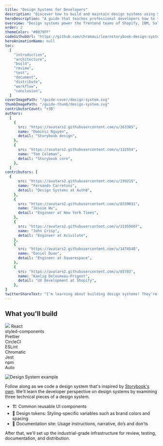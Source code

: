 ```yaml
---
title: "Design Systems for Developers"
description: "Discover how to build and maintain design systems using Storybook."
heroDescription: "A guide that teaches professional developers how to transform component libraries into design systems and set up the production infrastructure used by leading frontend teams."
overview: "Design systems power the frontend teams of Shopify, IBM, Salesforce, Airbnb, Twitter,  and many more. This guide for professional developers examines how the smartest teams engineer design systems at scale and why they use the tools they use. We'll walk through setting up core services, libraries, and workflows to develop a design system from scratch."
order: 2
themeColor: "#0079FF"
codeGithubUrl: "https://github.com/chromaui/learnstorybook-design-system"
heroAnimationName: null
toc:
  [
    "introduction",
    "architecture",
    "build",
    "review",
    "test",
    "document",
    "distribute",
    "workflow",
    "conclusion",
  ]
coverImagePath: "/guide-cover/design-system.svg"
thumbImagePath: "/guide-thumb/design-system.svg"
contributorCount: "+38"
authors:
  [
    {
      src: "https://avatars2.githubusercontent.com/u/263385",
      name: "Dominic Nguyen",
      detail: "Storybook design",
    },
    {
      src: "https://avatars2.githubusercontent.com/u/132554",
      name: "Tom Coleman",
      detail: "Storybook core",
    },
  ]
contributors: [
  {
      src: "https://avatars2.githubusercontent.com/u/239215",
      name: "Fernando Carretoni",
      detail: "Design Systems at Auth0",
    },
    {
      src: "https://avatars2.githubusercontent.com/u/8339031",
      name: "Jessie Wu",
      detail: "Engineer at New York Times",
    },
    {
      src: "https://avatars2.githubusercontent.com/u/21959607",
      name: "John Crisp",
      detail: "Engineer at Acivilate",
    },
    {
      src: "https://avatars2.githubusercontent.com/u/1474548",
      name: "Daniel Duan",
      detail: "Engineer at Squarespace",
    },
    {
      src: "https://avatars2.githubusercontent.com/u/85783",
      name: "Kaelig Deloumeau-Prigent",
      detail: "UX Development at Shopify",
    },
]
twitterShareText: "I’m learning about building design systems! They're great for scaling frontend code on large teams."
---
```


<h2>What you'll build</h2>

<div class="badge-box">
  <div class="badge">
    <img src="/frameworks/logo-react.svg"> React
  </div>
  <div class="badge">
    styled-components
  </div>
  <div class="badge">
    Prettier
  </div>
  <div class="badge">
    CircleCI
  </div>
  <div class="badge">
    ESLint
  </div>
  <div class="badge">
    Chromatic
  </div>
  <div class="badge">
    Jest
  </div>
  <div class="badge">
    npm
  </div>
  <div class="badge">
    Auto
  </div>
</div>

![Design System example](/design-systems-for-developers/design-system-overview.jpg)

Follow along as we code a design system that's inspired by [Storybook's own](https://medium.com/storybookjs/introducing-storybook-design-system-23fd9b1ac3c0). We'll learn the developer perspective on design systems by examining three technical pieces of a design system.

- 🏗 Common reusable UI components
- 🎨 Design tokens: Styling-specific variables such as brand colors and spacing
- 📕 Documentation site: Usage instructions, narrative, do’s and don'ts

After that, we'll set up the industrial-grade infrastructure for review, testing, documentation, and distribution.

